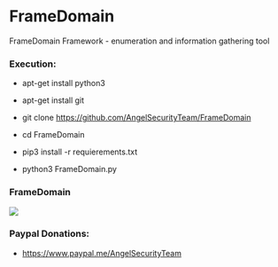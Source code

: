 # FrameDomain

FrameDomain Framework  -  enumeration and information gathering tool 

<h3> Execution: </h3>

* apt-get install python3

* apt-get install git 

* git clone https://github.com/AngelSecurityTeam/FrameDomain

* cd FrameDomain

* pip3 install -r requierements.txt

* python3 FrameDomain.py

<h3> FrameDomain </h3>

<img src="https://github.com/AngelSecurityTeam/FrameDomain/blob/master/module/framedomain.png">

<h3> Paypal Donations: </h3>

* https://www.paypal.me/AngelSecurityTeam
